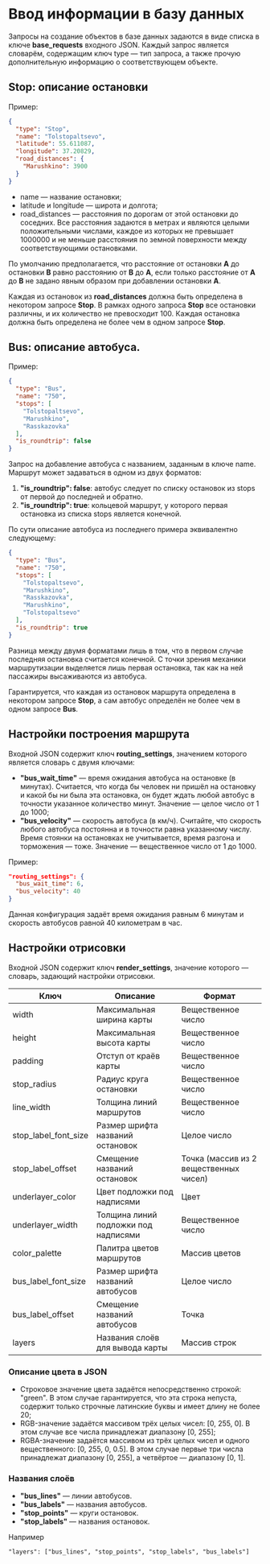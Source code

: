 # Ввод информации в базу данных

Запросы на создание объектов в базе данных задаются в виде списка в ключе **base_requests** входного JSON. Каждый запрос является словарём, содержащим ключ type — тип запроса, а также прочую дополнительную информацию о соответствующем объекте.

## **Stop**: описание остановки

Пример:

```json
{
  "type": "Stop",
  "name": "Tolstopaltsevo",
  "latitude": 55.611087,
  "longitude": 37.20829,
  "road_distances": {
    "Marushkino": 3900
  }
}
```

* name — название остановки;
* latitude и longitude — широта и долгота;
* road_distances — расстояния по дорогам от этой остановки до соседних. Все расстояния задаются в метрах и являются целыми положительными числами, каждое из которых не превышает 1000000 и не меньше расстояния по земной поверхности между соответствующими остановками.

По умолчанию предполагается, что расстояние от остановки **A** до остановки **B** равно расстоянию от **B** до **A**, если только расстояние от **A** до **B** не задано явным образом при добавлении остановки **A**.

Каждая из остановок из **road_distances** должна быть определена в некотором запросе **Stop**. В рамках одного запроса **Stop** все остановки различны, и их количество не превосходит 100. Каждая остановка должна быть определена не более чем в одном запросе **Stop**.

## **Bus**: описание автобуса.

Пример:

```json
{
  "type": "Bus",
  "name": "750",
  "stops": [
    "Tolstopaltsevo",
    "Marushkino",
    "Rasskazovka"
  ],
  "is_roundtrip": false
}
```

Запрос на добавление автобуса с названием, заданным в ключе name. Маршрут может задаваться в одном из двух форматов:

1. **"is_roundtrip": false**: автобус следует по списку остановок из stops от первой до последней и обратно.
1. **"is_roundtrip": true**: кольцевой маршрут, у которого первая остановка из списка stops является конечной.

По сути описание автобуса из последнего примера эквивалентно следующему:

```json
{
  "type": "Bus",
  "name": "750",
  "stops": [
    "Tolstopaltsevo",
    "Marushkino",
    "Rasskazovka",
    "Marushkino",
    "Tolstopaltsevo"
  ],
  "is_roundtrip": true
}
```

Разница между двумя форматами лишь в том, что в первом случае последняя остановка считается конечной. С точки зрения механики маршрутизации выделяется лишь первая остановка, так как на ней пассажиры высаживаются из автобуса.

Гарантируется, что каждая из остановок маршрута определена в некотором запросе **Stop**, а сам автобус определён не более чем в одном запросе **Bus**.

## Настройки построения маршрута

Входной JSON содержит ключ **routing_settings**, значением которого является словарь с двумя ключами:

* **"bus_wait_time"** — время ожидания автобуса на остановке (в минутах). Считается, что когда бы человек ни пришёл на остановку и какой бы ни была эта остановка, он будет ждать любой автобус в точности указанное количество минут. Значение — целое число от 1 до 1000;
* **"bus_velocity"** — скорость автобуса (в км/ч). Считайте, что скорость любого автобуса постоянна и в точности равна указанному числу. Время стоянки на остановках не учитывается, время разгона и торможения — тоже. Значение — вещественное число от 1 до 1000.

Пример:

```json
"routing_settings": {
  "bus_wait_time": 6,
  "bus_velocity": 40
}
```

Данная конфигурация задаёт время ожидания равным 6 минутам и скорость автобусов равной 40 километрам в час.

## Настройки отрисовки
Входной JSON содержит ключ **render_settings**, значение которого — словарь, задающий настройки отрисовки.

Ключ                | Описание                           | Формат             
--------------------|------------------------------------|--------------------
width               |Максимальная ширина карты           |Вещественное число
height              |Максимальная высота карты           |Вещественное число
padding	            |Отступ от краёв карты               |Вещественное число
stop_radius         |Радиус круга остановки              |Вещественное число
line_width          |Толщина линий маршрутов             |Вещественное число
stop_label_font_size|Размер шрифта названий остановок    |Целое число
stop_label_offset   |Смещение названий остановок         |Точка (массив из 2 вещественных чисел)
underlayer_color    |Цвет подложки под надписями         |Цвет 
underlayer_width    |Толщина линий подложки под надписями|Вещественное число
color_palette       |Палитра цветов маршрутов            |Массив цветов
bus_label_font_size |Размер шрифта названий автобусов    |Целое число
bus_label_offset    |Смещение названий автобусов         |Точка
layers              |Названия слоёв для вывода карты     |Массив строк

### Описание цвета в JSON
* Строковое значение цвета задаётся непосредственно строкой: "green". В этом случае гарантируется, что эта строка непуста, содержит только строчные латинские буквы и имеет длину не более 20;
* RGB-значение задаётся массивом трёх целых чисел: [0, 255, 0]. В этом случае все числа принадлежат диапазону [0, 255];
* RGBA-значение задаётся массивом из трёх целых чисел и одного вещественного: [0, 255, 0, 0.5]. В этом случае первые три числа принадлежат диапазону [0, 255], а четвёртое — диапазону [0, 1].

### Названия слоёв

* **"bus_lines"** — линии автобусов.
* **"bus_labels"** — названия автобусов.
* **"stop_points"** — круги остановок.
* **"stop_labels"** — названия остановок.

Например 
```
"layers": ["bus_lines", "stop_points", "stop_labels", "bus_labels"]
```